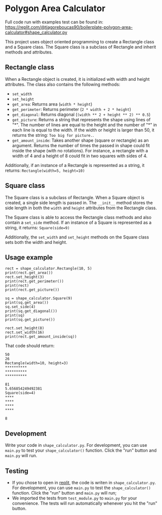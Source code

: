 # Polygon Area Calculator

Full code run with examples test can be found in: https://replit.com/@tiagoreboucas90/boilerplate-polygon-area-calculator#shape_calculator.py

This project uses object oriented programming to create a Rectangle class and a Square class. The Square class is a subclass of Rectangle and inherit methods and attributes.

## Rectangle class
When a Rectangle object is created, it is initialized with width and height attributes. The class also contains the following methods:

- `set_width`
- `set_height`
- `get_area`: Returns area (`width * height`)
- `get_perimeter`: Returns perimeter (`2 * width + 2 * height`)
- `get_diagonal`: Returns diagonal (`(width ** 2 + height ** 2) ** 0.5`)
- `get_picture`: Returns a string that represents the shape using lines of "\*". The number of lines are equal to the height and the number of "\*" in each line is equal to the width. If the width or height is larger than 50, it returns the string: `Too big for picture.`.
- `get_amount_inside`: Takes another shape (square or rectangle) as an argument. Returns the number of times the passed in shape could fit inside the shape (with no rotations). For instance, a rectangle with a width of 4 and a height of 8 could fit in two squares with sides of 4.

Additionally, if an instance of a Rectangle is represented as a string, it returns: `Rectangle(width=5, height=10)`

## Square class
The Square class is a subclass of Rectangle. When a Square object is created, a single side length is passed in. The `__init__` method stores the side length in both the `width` and `height` attributes from the Rectangle class.

The Square class is able to access the Rectangle class methods and also contain a `set_side` method. If an instance of a Square is represented as a string, it returns: `Square(side=9)`

Additionally, the `set_width` and `set_height` methods on the Square class sets both the width and height.

## Usage example

```text
rect = shape_calculator.Rectangle(10, 5)
print(rect.get_area())
rect.set_height(3)
print(rect.get_perimeter())
print(rect)
print(rect.get_picture())

sq = shape_calculator.Square(9)
print(sq.get_area())
sq.set_side(4)
print(sq.get_diagonal())
print(sq)
print(sq.get_picture())

rect.set_height(8)
rect.set_width(16)
print(rect.get_amount_inside(sq))
```

That code should return:
```text
50
26
Rectangle(width=10, height=3)
**********
**********
**********

81
5.656854249492381
Square(side=4)
****
****
****
****

8
```

## Development
Write your code in `shape_calculator.py`. For development, you can use `main.py` to test your `shape_calculator()` function. Click the "run" button and `main.py` will run.

## Testing
- If you chose to open in [replit](https://replit.com/@tiagoreboucas90/boilerplate-polygon-area-calculator#shape_calculator.py), the code is writen in `shape_calculator.py`. For development, you can use `main.py` to test the `shape_calculator()` function. Click the "run" button and `main.py` will run;
- We imported the tests from `test_module.py` to `main.py` for your convenience. The tests will run automatically whenever you hit the "run" button.

